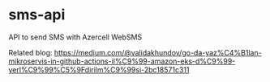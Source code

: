 # sms-api
API to send SMS with Azercell WebSMS 

Related blog:
https://medium.com/@validakhundov/go-da-yaz%C4%B1lan-mikroservis-in-github-actions-il%C9%99-amazon-eks-d%C9%99-yerl%C9%99%C5%9Fdirilm%C9%99si-2bc18571c311
